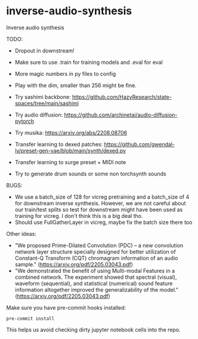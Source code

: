 # inverse-audio-synthesis
Inverse audio synthesis

TODO:
* Dropout in downstream!
* Make sure to use .train for training models and .eval for eval
* More magic numbers in py files to config
* Play with the dim, smaller than 256 might be fine.

* Try sashimi backbone: https://github.com/HazyResearch/state-spaces/tree/main/sashimi
* Try audio diffusion: https://github.com/archinetai/audio-diffusion-pytorch
* Try musika: https://arxiv.org/abs/2208.08706

* Transfer learning to dexed patches:
https://github.com/gwendal-lv/preset-gen-vae/blob/main/synth/dexed.py
* Transfer learning to surge preset + MIDI note
* Try to generate drum sounds or some non torchsynth sounds

BUGS:
* We use a batch_size of 128 for vicreg pretraining and a batch_size of
4 for downstream inverse synthesis. However, we are not careful about
our train/test splits so test for downstream might have been used as
training for vicreg. I don't think this is a big deal tho.
* Should use FullGatherLayer in vicreg, maybe fix the batch size there too


Other ideas:
* "We proposed Prime-Dilated Convolution (PDC) – a new convolution
network layer structure specially designed for better utilization
of Constant-Q Transform (CQT) chromagram information of an audio
sample." (https://arxiv.org/pdf/2205.03043.pdf)
* "We demonstrated the benefit of using Multi-modal Features in
a combined network. The experiment showed that spectral (visual),
waveform (sequential), and statistical (numerical) sound feature
information altogether improved the generalizability of the model."
(https://arxiv.org/pdf/2205.03043.pdf)


Make sure you have pre-commit hooks installed:
```
pre-commit install
```
This helps us avoid checking dirty jupyter notebook cells into the
repo.
